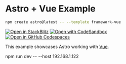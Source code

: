 # Astro + Vue Example

```sh
npm create astro@latest -- --template framework-vue
```

[![Open in StackBlitz](https://developer.stackblitz.com/img/open_in_stackblitz.svg)](https://stackblitz.com/github/withastro/astro/tree/latest/examples/framework-vue)
[![Open with CodeSandbox](https://assets.codesandbox.io/github/button-edit-lime.svg)](https://codesandbox.io/p/sandbox/github/withastro/astro/tree/latest/examples/framework-vue)
[![Open in GitHub Codespaces](https://github.com/codespaces/badge.svg)](https://codespaces.new/withastro/astro?devcontainer_path=.devcontainer/framework-vue/devcontainer.json)

This example showcases Astro working with [Vue](https://v3.vuejs.org/).


npm run dev -- --host 192.168.1.122